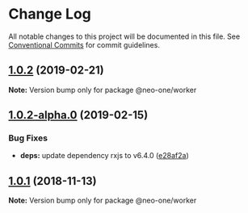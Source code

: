 # Change Log

All notable changes to this project will be documented in this file.
See [Conventional Commits](https://conventionalcommits.org) for commit guidelines.

## [1.0.2](https://github.com/neo-one-suite/neo-one/compare/@neo-one/worker@1.0.2-alpha.0...@neo-one/worker@1.0.2) (2019-02-21)

**Note:** Version bump only for package @neo-one/worker





## [1.0.2-alpha.0](https://github.com/neo-one-suite/neo-one/compare/@neo-one/worker@1.0.1...@neo-one/worker@1.0.2-alpha.0) (2019-02-15)


### Bug Fixes

* **deps:** update dependency rxjs to v6.4.0 ([e28af2a](https://github.com/neo-one-suite/neo-one/commit/e28af2a))





## [1.0.1](https://github.com/neo-one-suite/neo-one/compare/@neo-one/worker@1.0.0...@neo-one/worker@1.0.1) (2018-11-13)

**Note:** Version bump only for package @neo-one/worker
